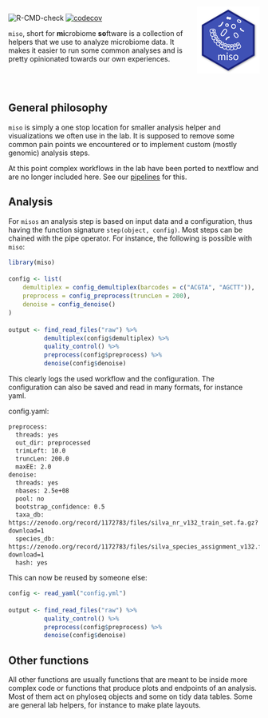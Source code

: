 <img src="https://github.com/dienerlab/miso/raw/main/inst/extdata/logo.png" width="25%" align="right">

![R-CMD-check](https://github.com/dienerlab/miso/workflows/R-CMD-check/badge.svg)
[![codecov](https://codecov.io/gh/dienerlab/miso/branch/main/graph/badge.svg)](https://codecov.io/gh/dienerlab/miso)



`miso`, short for **mi**crobiome **so**ftware is a collection of helpers that we use to analyze microbiome
data. It makes it easier to run some common analyses and is pretty opinionated towards our own experiences.

<br><br>

## General philosophy

`miso` is simply a one stop location for smaller analysis helper and visualizations we
often use in the lab. It is supposed to remove some common pain points we encountered or
to implement custom (mostly genomic) analysis steps.

At this point complex workflows in the lab have been ported to nextflow and are no longer
included here. See our [pipelines](https://github.com/dienerlab/pipelines) for this.

## Analysis

For `misos` an analysis step is based on input data and a configuration,
thus having the function signature `step(object, config)`.
Most steps can be chained with the pipe operator.
For instance, the following is possible with `miso`:

```r
library(miso)

config <- list(
    demultiplex = config_demultiplex(barcodes = c("ACGTA", "AGCTT")),
    preprocess = config_preprocess(truncLen = 200),
    denoise = config_denoise()
)

output <- find_read_files("raw") %>%
          demultiplex(config$demultiplex) %>%
          quality_control() %>%
          preprocess(config$preprocess) %>%
          denoise(config$denoise)
```

This clearly logs the used workflow and the configuration. The configuration
can also be saved and read in many formats, for instance yaml.

config.yaml:
```
preprocess:
  threads: yes
  out_dir: preprocessed
  trimLeft: 10.0
  truncLen: 200.0
  maxEE: 2.0
denoise:
  threads: yes
  nbases: 2.5e+08
  pool: no
  bootstrap_confidence: 0.5
  taxa_db: https://zenodo.org/record/1172783/files/silva_nr_v132_train_set.fa.gz?download=1
  species_db: https://zenodo.org/record/1172783/files/silva_species_assignment_v132.fa.gz?download=1
  hash: yes
```

This can now be reused by someone else:

```r
config <- read_yaml("config.yml")

output <- find_read_files("raw") %>%
          quality_control() %>%
          preprocess(config$preprocess) %>%
          denoise(config$denoise)
```

## Other functions

All other functions are usually functions that are meant to be inside
more complex code or functions that produce plots and endpoints of
an analysis. Most of them act on phyloseq objects and some on tidy data
tables. Some are general lab helpers, for instance to make plate layouts.
